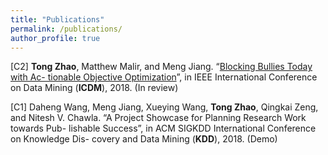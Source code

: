 ```yaml
---
title: "Publications"
permalink: /publications/
author_profile: true
---
```


[C2] **Tong Zhao**, Matthew Malir, and Meng Jiang. “[Blocking Bullies Today with Ac- tionable Objective Optimization](http://www.kdd.org/kdd2018/files/project-showcase/KDD18_paper_1712.pdf)”, in IEEE International Conference on Data Mining (**ICDM**), 2018. (In review)

[C1] Daheng Wang, Meng Jiang, Xueying Wang, **Tong Zhao**, Qingkai Zeng, and Nitesh V. Chawla. “A Project Showcase for Planning Research Work towards Pub- lishable Success”, in ACM SIGKDD International Conference on Knowledge Dis- covery and Data Mining (**KDD**), 2018. (Demo)
